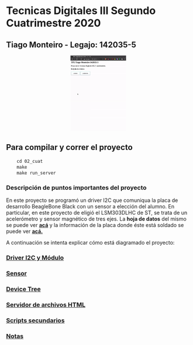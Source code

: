 # Tecnicas Digitales III Segundo Cuatrimestre 2020
	
## Tiago Monteiro - Legajo: 142035-5

<div align="center">

<img src="/02_cuat/Readme_docs/img/server.gif" width="30%"></img>
</div>

## Para compilar y correr el proyecto
        
        cd 02_cuat
        make
        make run_server

### Descripción de puntos importantes del proyecto

En este proyecto se programó un driver I2C que comuniqua la placa de desarrollo BeagleBone Black con un sensor a elección del alumno. En particular, en este proyecto de eligió el LSM303DLHC de ST,
se trata de un acelerómetro y sensor magnético de tres ejes. La **hoja de datos** del mismo se puede ver [**acá**](https://cdn-shop.adafruit.com/datasheets/LSM303DLHC.PDF) y la información de la placa donde éste 
está soldado se puede ver [**acá.**](https://learn.adafruit.com/lsm303-accelerometer-slash-compass-breakout/downloads)

A continuación se intenta explicar cómo está diagramado el proyecto:

### [Driver I2C y Módulo](/02_cuat/Readme_docs/driver.md)

### [Sensor](/02_cuat/Readme_docs/sensor.md)

### [Device Tree](/02_cuat/Readme_docs/device_tree.md)

### [Servidor de archivos HTML](/02_cuat/Readme_docs/server.md)

### [Scripts secundarios](/02_cuat/Readme_docs/my_scripts.md)

### [Notas](/02_cuat/Readme_docs/notes.md)
